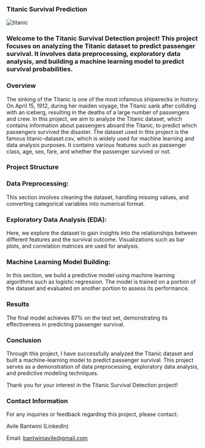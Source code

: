### Titanic Survival Prediction
![titanic](https://github.com/Bantwini/CODESOFT/assets/125835231/cb602b83-d4b6-4a7d-8471-2b5cfe0b8ea3)
### Welcome to the Titanic Survival Detection project! This project focuses on analyzing the Titanic dataset to predict passenger survival. It involves data preprocessing, exploratory data analysis, and building a machine learning model to predict survival probabilities.



### Overview


The sinking of the Titanic is one of the most infamous shipwrecks in history. On April 15, 1912, during her maiden voyage, the Titanic sank after colliding with an iceberg, resulting in the deaths of a large number of passengers and crew. In this project, we aim to analyze the Titanic dataset, which contains information about passengers aboard the Titanic, to predict which passengers survived the disaster.
The dataset used in this project is the famous titanic-dataset.csv, which is widely used for machine learning and data analysis purposes. It contains various features such as passenger class, age, sex, fare, and whether the passenger survived or not.


### Project Structure


### Data Preprocessing:
This section involves cleaning the dataset, handling missing values, and converting categorical variables into numerical format.

### Exploratory Data Analysis (EDA):
Here, we explore the dataset to gain insights into the relationships between different features and the survival outcome. Visualizations such as bar plots, and correlation matrices are used for analysis.

### Machine Learning Model Building:
In this section, we build a predictive model using machine learning algorithms such as logistic regression. The model is trained on a portion of the dataset and evaluated on another portion to assess its performance.


### Results


The final model achieves 87% on the test set, demonstrating its effectiveness in predicting passenger survival.


### Conclusion


Through this project, I have successfully analyzed the Titanic dataset and built a machine-learning model to predict passenger survival. This project serves as a demonstration of data preprocessing, exploratory data analysis, and predictive modeling techniques.


Thank you for your interest in the Titanic Survival Detection project!


### Contact Information
For any inquiries or feedback regarding this project, please contact:

Avile Bantwini (LinkedIn)

Email: bantwiniavile@gmail.com
